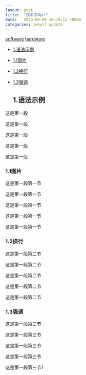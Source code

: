 ```yaml
---
layout: post
title:  "技术方向x!"
date:   2023-09-09 16:19:12 +0800
categories: jekyll update
---
```


[software](https://)
[hardware](https://)

* [1.语法示例](#1)

 * [1.1图片](#1.1)

 * [1.2换行](#1.2)

 * [1.3强调](#1.3)



    
    <h2 id="1">1.语法示例</h2>

这是第一段

这是第一段

这是第一段

这是第一段

这是第一段

<h3 id="1.1">1.1图片</h3>

这是第一段第一节

这是第一段第一节

这是第一段第一节

这是第一段第一节

这是第一段第一节

<h3 id="1.2">1.2换行</h3>

这是第一段第二节

这是第一段第二节

这是第一段第二节

这是第一段第二节

这是第一段第二节

<h3 id="1.1">1.3强调</h3>

这是第一段第三节

这是第一段第三节

这是第一段第三节

这是第一段第三节

这是第一段第三节1

